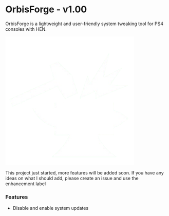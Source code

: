 # OrbisForge - v1.00

OrbisForge is a lightweight and user-friendly system tweaking tool for PS4 consoles with HEN.

<img src="https://github.com/PurpleLUM4/OrbisForge/blob/main/assets/images/anvil.png?raw=true">

This project just started, more features will be added soon. If you have any ideas on what
I should add, please create an issue and use the enhancement label
### Features
- Disable and enable system updates
